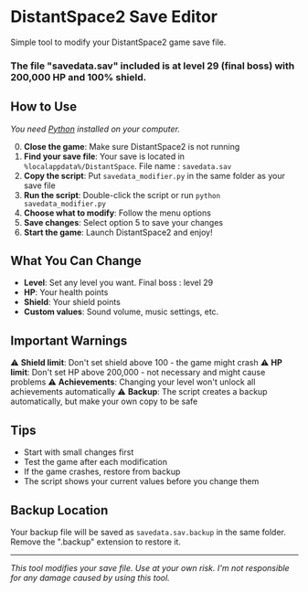 # DistantSpace2 Save Editor

Simple tool to modify your DistantSpace2 game save file.

### The file "savedata.sav" included is at level 29 (final boss) with 200,000 HP and 100% shield.

## How to Use

*You need [Python](https://www.python.org/downloads/) installed on your computer.*

0. **Close the game**: Make sure DistantSpace2 is not running
1. **Find your save file**: Your save is located in `%localappdata%/DistantSpace`. File name : `savedata.sav`
2. **Copy the script**: Put `savedata_modifier.py` in the same folder as your save file
3. **Run the script**: Double-click the script or run `python savedata_modifier.py`
4. **Choose what to modify**: Follow the menu options
5. **Save changes**: Select option 5 to save your changes
6. **Start the game**: Launch DistantSpace2 and enjoy!

## What You Can Change

- **Level**: Set any level you want. Final boss : level 29
- **HP**: Your health points
- **Shield**: Your shield points  
- **Custom values**: Sound volume, music settings, etc.

## Important Warnings

⚠️ **Shield limit**: Don't set shield above 100 - the game might crash
⚠️ **HP limit**: Don't set HP above 200,000 - not necessary and might cause problems
⚠️ **Achievements**: Changing your level won't unlock all achievements automatically
⚠️ **Backup**: The script creates a backup automatically, but make your own copy to be safe

## Tips

- Start with small changes first
- Test the game after each modification  
- If the game crashes, restore from backup
- The script shows your current values before you change them

## Backup Location

Your backup file will be saved as `savedata.sav.backup` in the same folder. Remove the ".backup" extension to restore it.

---

*This tool modifies your save file. Use at your own risk. I'm not responsible for any damage caused by using this tool.*